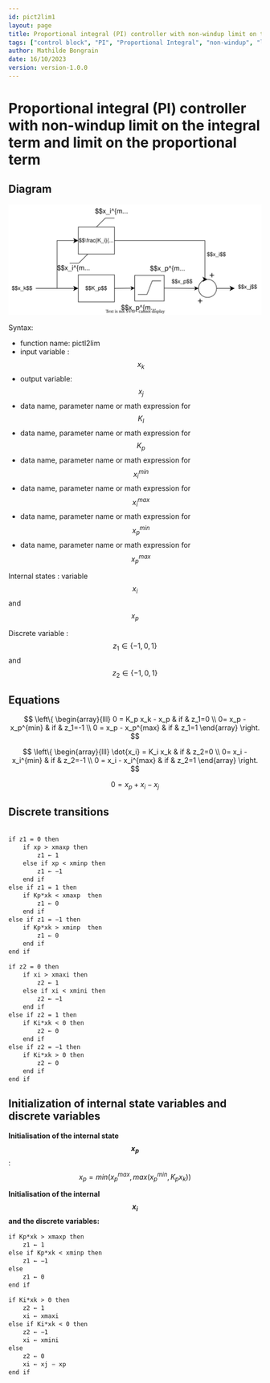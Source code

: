 ```yaml
---
id: pict2lim1
layout: page
title: Proportional integral (PI) controller with non-windup limit on the integral term and limit on the proportional term
tags: ["control block", "PI", "Proportional Integral", "non-windup", "limits"]
author: Mathilde Bongrain
date: 16/10/2023
version: version-1.0.0
---
```

# Proportional integral (PI) controller with non-windup limit on the integral term and limit on the proportional term

## Diagram

![pict2lim diagram](2limitedProportionalIntegralController.svg)

Syntax:  

- function name: pictl2lim
- input variable : $$x_k$$
- output variable: $$x_j$$
- data name, parameter name or math expression for $$K_I$$
- data name, parameter name or math expression for $$K_p$$
- data name, parameter name or math expression for $$x_i^{min}$$
- data name, parameter name or math expression for $$x_i^{max}$$
- data name, parameter name or math expression for $$x_p^{min}$$
- data name, parameter name or math expression for $$x_p^{max}$$

Internal states : variable $$x_i$$ and $$x_p$$

Discrete variable :  $$ z_1 \in \{-1,0,1\} $$ and $$ z_2 \in \{-1,0,1\} $$ 

## Equations

$$
 \left\{
    \begin{array}{lll}
         0 = K_p x_k - x_p & if & z_1=0 \\
        0= x_p - x_p^{min} & if & z_1=-1 \\
        0 = x_p - x_p^{max} & if & z_1=1
    \end{array}
\right.
$$

$$
 \left\{
    \begin{array}{lll}
         \dot{x_i} = K_i x_k & if & z_2=0 \\
        0= x_i - x_i^{min} & if & z_2=-1 \\
        0 = x_i - x_i^{max} & if & z_2=1
    \end{array}
\right.
$$

$$ 0 = x_p + x_i - x_j $$

## Discrete transitions

```

if z1 = 0 then
    if xp > xmaxp then
        z1 ← 1
    else if xp < xminp then
        z1 ← −1
    end if
else if z1 = 1 then
    if Kp*xk < xmaxp  then
        z1 ← 0
    end if
else if z1 = −1 then
    if Kp*xk > xminp  then
        z1 ← 0
    end if
end if
```

```
if z2 = 0 then
    if xi > xmaxi then
        z2 ← 1
    else if xi < xmini then
        z2 ← −1
    end if
else if z2 = 1 then
    if Ki*xk < 0 then
        z2 ← 0
    end if
else if z2 = −1 then
    if Ki*xk > 0 then
        z2 ← 0
    end if
end if

```

## Initialization of internal state variables and discrete variables

**Initialisation of the internal state $$x_p$$**: $$x_p = min( x_p^{max}, max(x_p^{min}, K_px_k) )$$

**Initialisation of the internal $$x_i$$ and the discrete variables:**

```
if Kp*xk > xmaxp then
    z1 ← 1
else if Kp*xk < xminp then
    z1 ← −1
else
    z1 ← 0
end if
```

```
if Ki*xk > 0 then
    z2 ← 1
    xi ← xmaxi
else if Ki*xk < 0 then
    z2 ← −1
    xi ← xmini
else
    z2 ← 0
    xi ← xj − xp
end if
```
